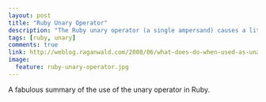 ```yaml
---
layout: post
title: "Ruby Unary Operator"
description: "The Ruby unary operator (a single ampersand) causes a little confusion"
tags: [ruby, unary]
comments: true
link: http://weblog.raganwald.com/2008/06/what-does-do-when-used-as-unary.html
image:
  feature: ruby-unary-operator.jpg
---
```


A fabulous summary of the use of the unary operator in Ruby.